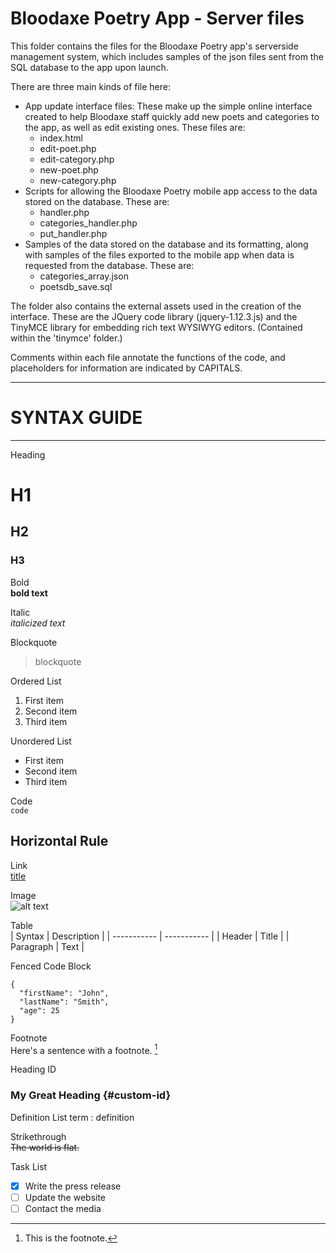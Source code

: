 # Bloodaxe Poetry App - Server files



This folder contains the files for the Bloodaxe Poetry app's serverside management system, which includes samples of the json files sent from the SQL database to the app upon launch. 



There are three main kinds of file here:

- App update interface files: These make up the simple online interface created to help Bloodaxe staff quickly add new poets and categories to the app, as well as edit existing ones. These files are:
  - index.html
  - edit-poet.php
  - edit-category.php
  - new-poet.php
  - new-category.php
- Scripts for allowing the Bloodaxe Poetry mobile app access to the data stored on the database. These are:
  - handler.php
  - categories_handler.php
  - put_handler.php
- Samples of the data stored on the database and its formatting, along with samples of the files exported to the mobile app when data is requested from the database. These are:
  - categories_array.json
  - poetsdb_save.sql



The folder also contains the external assets used in the creation of the interface. These are the JQuery code library (jquery-1.12.3.js) and the TinyMCE library for embedding rich text WYSIWYG editors. (Contained within the 'tinymce' folder.)



Comments within each file annotate the functions of the code, and placeholders for information are indicated by CAPITALS. 





---
# SYNTAX GUIDE
---

Heading	
# H1
## H2
### H3

Bold	
**bold text**

Italic	
*italicized text*

Blockquote	
> blockquote

Ordered List	
1. First item
2. Second item
3. Third item

Unordered List	
- First item
- Second item
- Third item

Code	
`code`

Horizontal Rule	
---

Link	
[title](https://www.example.com)

Image	
![alt text](image.jpg)


Table	
| Syntax | Description |
| ----------- | ----------- |
| Header | Title |
| Paragraph | Text |

Fenced Code Block	
```
{
  "firstName": "John",
  "lastName": "Smith",
  "age": 25
}
```

Footnote	
Here's a sentence with a footnote. [^1]

[^1]: This is the footnote.

Heading ID	
### My Great Heading {#custom-id}

Definition List	
term
: definition

Strikethrough	
~~The world is flat.~~

Task List	
- [x] Write the press release
- [ ] Update the website
- [ ] Contact the media
